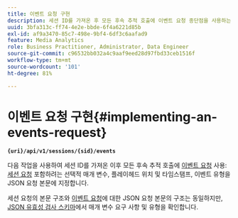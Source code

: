 ```yaml
---
title: 이벤트 요청 구현
description: 세션 ID를 가져온 후 모든 후속 추적 호출에 이벤트 요청 종단점을 사용하는 방법을 알아봅니다
uuid: 3bfa313c-ff74-4e2e-bbde-6f4a6221d85b
exl-id: af9a3470-85c7-498e-9bf4-6df3c6aafad9
feature: Media Analytics
role: Business Practitioner, Administrator, Data Engineer
source-git-commit: c96532bb032a4c9aaf9eed28d97fbd33ceb1516f
workflow-type: tm+mt
source-wordcount: '101'
ht-degree: 81%

---
```


# 이벤트 요청 구현{#implementing-an-events-request}

**`{uri}/api/v1/sessions/{sid}/events`**

다음 작업을 사용하여 세션 ID를 가져온 이후 모든 후속 추적 호출에 [이벤트 요청](/help/media-collection-api/mc-api-ref/mc-api-events-req.md) 사용: [세션 요청](/help/media-collection-api/mc-api-ref/mc-api-sessions-req.md) 포함하려는 선택적 매개 변수, 플레이헤드 위치 및 타임스탬프, 이벤트 유형을 JSON 요청 본문에 지정합니다.

세션 요청의 본문 구조와 [이벤트 요청](/help/media-collection-api/mc-api-ref/mc-api-events-req.md)에 대한 JSON 요청 본문의 구조는 동일하지만, [JSON 유효성 검사 스키마](/help/media-collection-api/mc-api-ref/mc-api-json-validation.md)에서 매개 변수 요구 사항 및 유형을 확인합니다.
